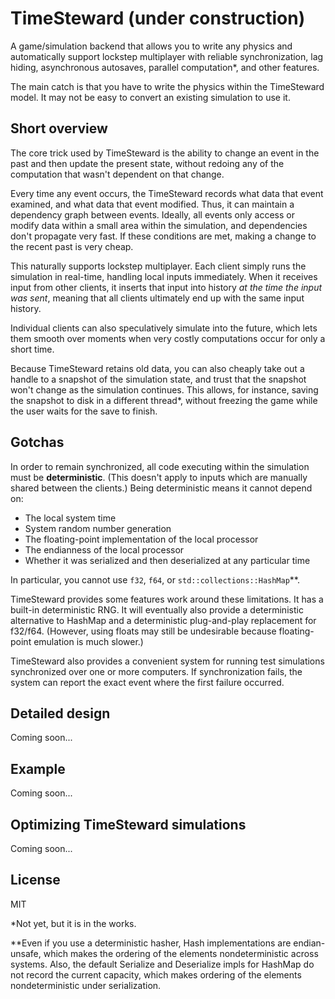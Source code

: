 # TimeSteward (under construction)

A game/simulation backend that allows you to write any physics and automatically support lockstep multiplayer with reliable synchronization, lag hiding, asynchronous autosaves, parallel computation*, and other features.

The main catch is that you have to write the physics within the TimeSteward model. It may not be easy to convert an existing simulation to use it.


## Short overview

The core trick used by TimeSteward is the ability to change an event in the past and then update the present state, without redoing any of the computation that wasn't dependent on that change.

Every time any event occurs, the TimeSteward records what data that event examined, and what data that event modified. Thus, it can maintain a dependency graph between events. Ideally, all events only access or modify data within a small area within the simulation, and dependencies don't propagate very fast. If these conditions are met, making a change to the recent past is very cheap.

This naturally supports lockstep multiplayer. Each client simply runs the simulation in real-time, handling local inputs immediately. When it receives input from other clients, it inserts that input into history *at the time the input was sent*, meaning that all clients ultimately end up with the same input history.

Individual clients can also speculatively simulate into the future, which lets them smooth over moments when very costly computations occur for only a short time.

Because TimeSteward retains old data, you can also cheaply take out a handle to a snapshot of the simulation state, and trust that the snapshot won't change as the simulation continues. This allows, for instance, saving the snapshot to disk in a different thread*, without freezing the game while the user waits for the save to finish.


## Gotchas

In order to remain synchronized, all code executing within the simulation must be **deterministic**. (This doesn't apply to inputs which are manually shared between the clients.) Being deterministic means it cannot depend on:

* The local system time
* System random number generation
* The floating-point implementation of the local processor
* The endianness of the local processor
* Whether it was serialized and then deserialized at any particular time

In particular, you cannot use `f32`, `f64`, or `std::collections::HashMap`**.

TimeSteward provides some features work around these limitations. It has a built-in deterministic RNG. It will eventually also provide a deterministic alternative to HashMap and a deterministic plug-and-play replacement for f32/f64. (However, using floats may still be undesirable because floating-point emulation is much slower.)

TimeSteward also provides a convenient system for running test simulations synchronized over one or more computers. If synchronization fails, the system can report the exact event where the first failure occurred.


## Detailed design

Coming soon...


## Example

Coming soon...


## Optimizing TimeSteward simulations

Coming soon...


## License

MIT



*Not yet, but it is in the works.

**Even if you use a deterministic hasher, Hash implementations are endian-unsafe, which makes the ordering of the elements nondeterministic across systems. Also, the default Serialize and Deserialize impls for HashMap do not record the current capacity, which makes ordering of the elements nondeterministic under serialization.
